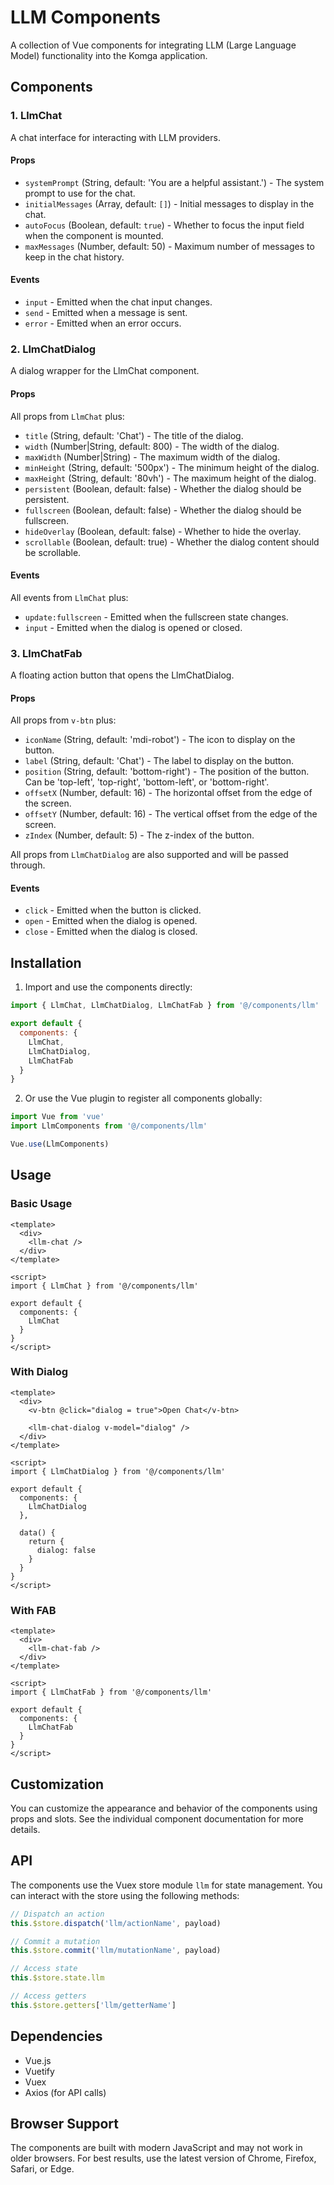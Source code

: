 # LLM Components

A collection of Vue components for integrating LLM (Large Language Model) functionality into the Komga application.

## Components

### 1. LlmChat

A chat interface for interacting with LLM providers.

#### Props

- `systemPrompt` (String, default: 'You are a helpful assistant.') - The system prompt to use for the chat.
- `initialMessages` (Array, default: `[]`) - Initial messages to display in the chat.
- `autoFocus` (Boolean, default: `true`) - Whether to focus the input field when the component is mounted.
- `maxMessages` (Number, default: 50) - Maximum number of messages to keep in the chat history.

#### Events

- `input` - Emitted when the chat input changes.
- `send` - Emitted when a message is sent.
- `error` - Emitted when an error occurs.

### 2. LlmChatDialog

A dialog wrapper for the LlmChat component.

#### Props

All props from `LlmChat` plus:

- `title` (String, default: 'Chat') - The title of the dialog.
- `width` (Number|String, default: 800) - The width of the dialog.
- `maxWidth` (Number|String) - The maximum width of the dialog.
- `minHeight` (String, default: '500px') - The minimum height of the dialog.
- `maxHeight` (String, default: '80vh') - The maximum height of the dialog.
- `persistent` (Boolean, default: false) - Whether the dialog should be persistent.
- `fullscreen` (Boolean, default: false) - Whether the dialog should be fullscreen.
- `hideOverlay` (Boolean, default: false) - Whether to hide the overlay.
- `scrollable` (Boolean, default: true) - Whether the dialog content should be scrollable.

#### Events

All events from `LlmChat` plus:

- `update:fullscreen` - Emitted when the fullscreen state changes.
- `input` - Emitted when the dialog is opened or closed.

### 3. LlmChatFab

A floating action button that opens the LlmChatDialog.

#### Props

All props from `v-btn` plus:

- `iconName` (String, default: 'mdi-robot') - The icon to display on the button.
- `label` (String, default: 'Chat') - The label to display on the button.
- `position` (String, default: 'bottom-right') - The position of the button. Can be 'top-left', 'top-right', 'bottom-left', or 'bottom-right'.
- `offsetX` (Number, default: 16) - The horizontal offset from the edge of the screen.
- `offsetY` (Number, default: 16) - The vertical offset from the edge of the screen.
- `zIndex` (Number, default: 5) - The z-index of the button.

All props from `LlmChatDialog` are also supported and will be passed through.

#### Events

- `click` - Emitted when the button is clicked.
- `open` - Emitted when the dialog is opened.
- `close` - Emitted when the dialog is closed.

## Installation

1. Import and use the components directly:

```javascript
import { LlmChat, LlmChatDialog, LlmChatFab } from '@/components/llm'

export default {
  components: {
    LlmChat,
    LlmChatDialog,
    LlmChatFab
  }
}
```

2. Or use the Vue plugin to register all components globally:

```javascript
import Vue from 'vue'
import LlmComponents from '@/components/llm'

Vue.use(LlmComponents)
```

## Usage

### Basic Usage

```vue
<template>
  <div>
    <llm-chat />
  </div>
</template>

<script>
import { LlmChat } from '@/components/llm'

export default {
  components: {
    LlmChat
  }
}
</script>
```

### With Dialog

```vue
<template>
  <div>
    <v-btn @click="dialog = true">Open Chat</v-btn>
    
    <llm-chat-dialog v-model="dialog" />
  </div>
</template>

<script>
import { LlmChatDialog } from '@/components/llm'

export default {
  components: {
    LlmChatDialog
  },
  
  data() {
    return {
      dialog: false
    }
  }
}
</script>
```

### With FAB

```vue
<template>
  <div>
    <llm-chat-fab />
  </div>
</template>

<script>
import { LlmChatFab } from '@/components/llm'

export default {
  components: {
    LlmChatFab
  }
}
</script>
```

## Customization

You can customize the appearance and behavior of the components using props and slots. See the individual component documentation for more details.

## API

The components use the Vuex store module `llm` for state management. You can interact with the store using the following methods:

```javascript
// Dispatch an action
this.$store.dispatch('llm/actionName', payload)

// Commit a mutation
this.$store.commit('llm/mutationName', payload)

// Access state
this.$store.state.llm

// Access getters
this.$store.getters['llm/getterName']
```

## Dependencies

- Vue.js
- Vuetify
- Vuex
- Axios (for API calls)

## Browser Support

The components are built with modern JavaScript and may not work in older browsers. For best results, use the latest version of Chrome, Firefox, Safari, or Edge.
